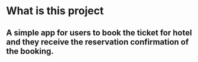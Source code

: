# What is this project

## A simple app for users to book the ticket for hotel and they receive the reservation confirmation of the booking.
